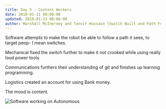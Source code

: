 ```yaml
---
title: Day 5 - Content Workers
date: 2018-01-11 00:00:00
updated: 2018-01-13 00:00:00
author: Marshall McInerney and Tanvir Hussain (Switch Built and Path Following)
---
```


Software attempts to make the robot be able to follow a path it sees, to target peop- I mean switches.

Mechanical fixed the switch further to make it not crooked while using really loud power tools.

Communications furthers their understanding of git and finishes up learning programming.

Logistics created an account for using Bank money.

The mood is content.

![Software working on Autonomous](/images/20180111/software.jpg)
